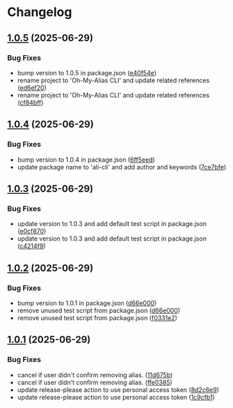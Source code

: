 # Changelog

## [1.0.5](https://github.com/obouchari/Oh-My-Alias/compare/v1.0.4...v1.0.5) (2025-06-29)


### Bug Fixes

* bump version to 1.0.5 in package.json ([e40f54e](https://github.com/obouchari/Oh-My-Alias/commit/e40f54ec0066f7980e2716a5756c026ebe976526))
* rename project to 'Oh-My-Alias CLI' and update related references ([ed6ef20](https://github.com/obouchari/Oh-My-Alias/commit/ed6ef20f3ca89de7f5e2504e421d57530ba77082))
* rename project to 'Oh-My-Alias CLI' and update related references ([cf84bff](https://github.com/obouchari/Oh-My-Alias/commit/cf84bff3168717a027c898910df8b79adabe0d4c))

## [1.0.4](https://github.com/obouchari/ali-cli/compare/v1.0.3...v1.0.4) (2025-06-29)


### Bug Fixes

* bump version to 1.0.4 in package.json ([6ff5eed](https://github.com/obouchari/ali-cli/commit/6ff5eed3d882e1b23fff0c3abff4ecb223c6dce2))
* update package name to 'ali-cli' and add author and keywords ([7ce7bfe](https://github.com/obouchari/ali-cli/commit/7ce7bfe1991a70d2654962a99abebdf99cdadd0f))

## [1.0.3](https://github.com/obouchari/ali-cli/compare/v1.0.2...v1.0.3) (2025-06-29)


### Bug Fixes

* update version to 1.0.3 and add default test script in package.json ([e0cf870](https://github.com/obouchari/ali-cli/commit/e0cf8700c25ed94db260f37ccbe36d4e6750ea57))
* update version to 1.0.3 and add default test script in package.json ([c4214f9](https://github.com/obouchari/ali-cli/commit/c4214f9c85b2e5aafbf6f523e281250b6629ad0f))

## [1.0.2](https://github.com/obouchari/ali-cli/compare/v1.0.1...v1.0.2) (2025-06-29)


### Bug Fixes

* bump version to 1.0.1 in package.json ([d66e000](https://github.com/obouchari/ali-cli/commit/d66e00049bf204f5af835c6d918bf7922d71e0a5))
* remove unused test script from package.json ([d66e000](https://github.com/obouchari/ali-cli/commit/d66e00049bf204f5af835c6d918bf7922d71e0a5))
* remove unused test script from package.json ([f0331e2](https://github.com/obouchari/ali-cli/commit/f0331e2abac9c49a7483c26e1c4b9a30c29f643c))

## [1.0.1](https://github.com/obouchari/ali-cli/compare/1.0.0...v1.0.1) (2025-06-29)


### Bug Fixes

* cancel if user didn't confirm removing alias. ([11d675b](https://github.com/obouchari/ali-cli/commit/11d675ba7f1530393a1ae89ee62afe9d07484a6a))
* cancel if user didn't confirm removing alias. ([ffe0385](https://github.com/obouchari/ali-cli/commit/ffe038578ffdeb43bcae91ad602f903f5d873c20))
* update release-please action to use personal access token ([8d2c6e9](https://github.com/obouchari/ali-cli/commit/8d2c6e90bde5d60626ecd22f0ce8bfa8489800c3))
* update release-please action to use personal access token ([1c9cfb1](https://github.com/obouchari/ali-cli/commit/1c9cfb1c485ad03a45c4a12615d6eeccbcd1aba1))
